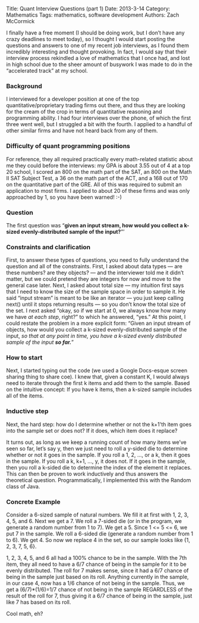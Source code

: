 Title: Quant Interview Questions (part 1)
Date: 2013-3-14
Category: Mathematics
Tags: mathematics, software development
Authors: Zach McCormick

I finally have a free moment (I should be doing work, but I don’t have any crazy deadlines to meet today),
so I thought I would start posting the questions and answers to one of my recent job interviews, as I found them
incredibly interesting and thought provoking. In fact, I would say that their interview process rekindled a love
of mathematics that I once had, and lost in high school due to the sheer amount of busywork I was made to do in
the “accelerated track” at my school.

### Background

I interviewed for a developer position at one of the top quantitative/proprietary trading firms out there, and thus
they are looking for the cream of the crop in terms of quantitative reasoning and programming ability. I had four
interviews over the phone, of which the first three went well, but I struggled a bit with the fourth. I applied
to a handful of other similar firms and have not heard back from any of them.

### Difficulty of quant programming positions

For reference, they all required practically every math-related statistic about me they could before the interviews:
my GPA is about 3.55 out of 4 at a top 20 school, I scored an 800 on the math part of the SAT, an 800 on the
Math II SAT Subject Test, a 36 on the math part of the ACT, and a 168 out of 170 on the quantitative part of the
GRE. All of this was required to submit an application to most firms. I applied to about 20 of these firms and
was only approached by 1, so you have been warned! :-)

### Question

The first question was “**given an input stream, how would you collect a k-sized evenly-distributed sample of
the input?**”’

### Constraints and clarification

First, to answer these types of questions, you need to fully understand the question and all of the constraints. First,
I asked about data types — are these numbers? are they objects? — and the interviewer told me it didn’t matter,
but we could pretend they are integers for now and move to the general case later. Next, I asked about total size
— my intuition first says that I need to know the size of the sample space in order to sample it. He said “input
stream” is meant to be like an iterator — you just keep calling next() until it stops returning results —
so you don’t know the total size of the set. I next asked “okay, so if we start at 0, we always know how many
we have *at each step*, right?” to which he answered, “yes.” At this point, I could restate the problem in a
more explicit form: “Given an input stream of objects, how would you collect a k-sized evenly-distributed sample
of the input, *so that at any point in time, you have a k-sized evenly distributed sample of the input **so far.***”

### How to start

Next, I started typing out the code (we used a Google Docs-esque screen sharing thing to share coe). I knew that,
given a constant K, I would always need to iterate through the first k items and add them to the sample. Based on
the intuitive concept: If you have k items, then a k-sized sample includes all of the items.

### Inductive step

Next, the hard step: how do I determine whether or not the k+1'th item goes into the sample set or does not? If
it does, which item does it replace?

It turns out, as long as we keep a running count of how many items we’ve seen so far, let’s say y, then we
just need to roll a y-sided die to determine whether or not it goes in the sample. If you roll a 1, 2, …, or a
k, then it goes in the sample. If you roll a k, k+1, …, y, it does not. If it goes in the sample, then you roll
a k-sided die to determine the index of the element it replaces. This can then be proven to work inductively and
thus answers the theoretical question. Programmatically, I implemented this with the Random class of Java.

### Concrete Example

Consider a 6-sized sample of natural numbers. We fill it at first with 1, 2, 3, 4, 5, and 6. Next we get a 7. We
roll a 7-sided die (or in the program, we generate a random number from 1 to 7). We get a 5. Since 1 <= 5 <= 6,
we put 7 in the sample. We roll a 6-sided die (generate a random number from 1 to 6). We get 4. So now we replace
4 in the set, so our sample looks like {1, 2, 3, 7, 5, 6}.

1, 2, 3, 4, 5, and 6 all had a 100% chance to be in the sample. With the 7th item, they all need to have a 6/7
chance of being in the sample for it to be evenly distributed. The roll for 7 makes sense, since it had a 6/7
chance of being in the sample just based on its roll. Anything currently in the sample, in our case 4, now has a
1/6 chance of not being in the sample. Thus, we get a (6/7)*(1/6)=1/7 chance of not being in the sample REGARDLESS
of the result of the roll for 7, thus giving it a 6/7 chance of being in the sample, just like 7 has based on its roll.

Cool math, eh?
